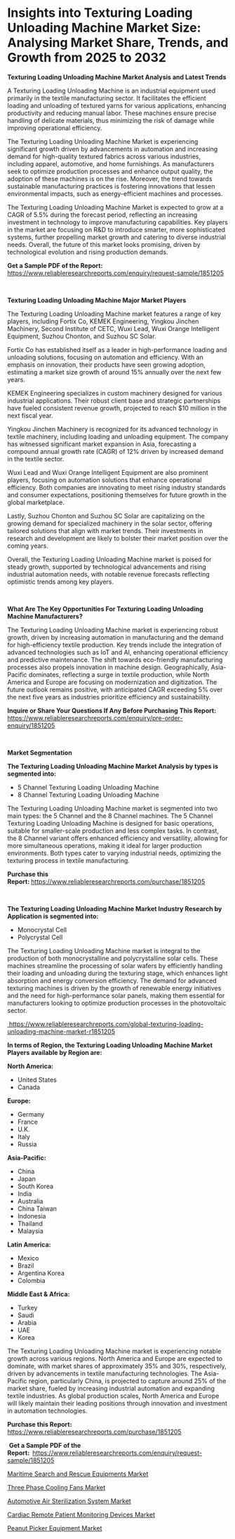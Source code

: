 <p><h1>Insights into Texturing Loading Unloading Machine Market Size: Analysing Market Share, Trends, and Growth from 2025 to 2032</h1></p><p><strong>Texturing Loading Unloading Machine Market Analysis and Latest Trends</strong></p>
<p><p>A Texturing Loading Unloading Machine is an industrial equipment used primarily in the textile manufacturing sector. It facilitates the efficient loading and unloading of textured yarns for various applications, enhancing productivity and reducing manual labor. These machines ensure precise handling of delicate materials, thus minimizing the risk of damage while improving operational efficiency.</p><p>The Texturing Loading Unloading Machine Market is experiencing significant growth driven by advancements in automation and increasing demand for high-quality textured fabrics across various industries, including apparel, automotive, and home furnishings. As manufacturers seek to optimize production processes and enhance output quality, the adoption of these machines is on the rise. Moreover, the trend towards sustainable manufacturing practices is fostering innovations that lessen environmental impacts, such as energy-efficient machines and processes.</p><p>The Texturing Loading Unloading Machine Market is expected to grow at a CAGR of 5.5% during the forecast period, reflecting an increasing investment in technology to improve manufacturing capabilities. Key players in the market are focusing on R&D to introduce smarter, more sophisticated systems, further propelling market growth and catering to diverse industrial needs. Overall, the future of this market looks promising, driven by technological evolution and rising production demands.</p></p>
<p><strong>Get a Sample PDF of the Report:&nbsp;</strong> <a href="https://www.reliableresearchreports.com/enquiry/request-sample/1851205?utm_campaign=12&utm_medium=2&utm_source=Github&utm_content=ia&utm_term=07012025&utm_id=texturing-loading-unloading-machine">https://www.reliableresearchreports.com/enquiry/request-sample/1851205</a></p>
<p>&nbsp;</p>
<p><strong>Texturing Loading Unloading Machine Major Market Players</strong></p>
<p><p>The Texturing Loading Unloading Machine market features a range of key players, including Fortix Co, KEMEK Engineering, Yingkou Jinchen Machinery, Second Institute of CETC, Wuxi Lead, Wuxi Orange Intelligent Equipment, Suzhou Chonton, and Suzhou SC Solar. </p><p>Fortix Co has established itself as a leader in high-performance loading and unloading solutions, focusing on automation and efficiency. With an emphasis on innovation, their products have seen growing adoption, estimating a market size growth of around 15% annually over the next few years.</p><p>KEMEK Engineering specializes in custom machinery designed for various industrial applications. Their robust client base and strategic partnerships have fueled consistent revenue growth, projected to reach $10 million in the next fiscal year.</p><p>Yingkou Jinchen Machinery is recognized for its advanced technology in textile machinery, including loading and unloading equipment. The company has witnessed significant market expansion in Asia, forecasting a compound annual growth rate (CAGR) of 12% driven by increased demand in the textile sector.</p><p>Wuxi Lead and Wuxi Orange Intelligent Equipment are also prominent players, focusing on automation solutions that enhance operational efficiency. Both companies are innovating to meet rising industry standards and consumer expectations, positioning themselves for future growth in the global marketplace.</p><p>Lastly, Suzhou Chonton and Suzhou SC Solar are capitalizing on the growing demand for specialized machinery in the solar sector, offering tailored solutions that align with market trends. Their investments in research and development are likely to bolster their market position over the coming years.</p><p>Overall, the Texturing Loading Unloading Machine market is poised for steady growth, supported by technological advancements and rising industrial automation needs, with notable revenue forecasts reflecting optimistic trends among key players.</p></p>
<p>&nbsp;</p>
<p><strong>What Are The Key Opportunities For Texturing Loading Unloading Machine Manufacturers?</strong></p>
<p><p>The Texturing Loading Unloading Machine market is experiencing robust growth, driven by increasing automation in manufacturing and the demand for high-efficiency textile production. Key trends include the integration of advanced technologies such as IoT and AI, enhancing operational efficiency and predictive maintenance. The shift towards eco-friendly manufacturing processes also propels innovation in machine design. Geographically, Asia-Pacific dominates, reflecting a surge in textile production, while North America and Europe are focusing on modernization and digitization. The future outlook remains positive, with anticipated CAGR exceeding 5% over the next five years as industries prioritize efficiency and sustainability.</p></p>
<p><strong>Inquire or Share Your Questions If Any Before Purchasing This Report:</strong> <a href="https://www.reliableresearchreports.com/enquiry/pre-order-enquiry/1851205?utm_campaign=12&utm_medium=2&utm_source=Github&utm_content=ia&utm_term=07012025&utm_id=texturing-loading-unloading-machine">https://www.reliableresearchreports.com/enquiry/pre-order-enquiry/1851205</a></p>
<p>&nbsp;</p>
<p><strong>Market Segmentation</strong></p>
<p><strong>The Texturing Loading Unloading Machine Market Analysis by types is segmented into:</strong></p>
<p><ul><li>5 Channel Texturing Loading Unloading Machine</li><li>8 Channel Texturing Loading Unloading Machine</li></ul></p>
<p><p>The Texturing Loading Unloading Machine market is segmented into two main types: the 5 Channel and the 8 Channel machines. The 5 Channel Texturing Loading Unloading Machine is designed for basic operations, suitable for smaller-scale production and less complex tasks. In contrast, the 8 Channel variant offers enhanced efficiency and versatility, allowing for more simultaneous operations, making it ideal for larger production environments. Both types cater to varying industrial needs, optimizing the texturing process in textile manufacturing.</p></p>
<p><strong>Purchase this Report:&nbsp;</strong><a href="https://www.reliableresearchreports.com/purchase/1851205?utm_campaign=12&utm_medium=2&utm_source=Github&utm_content=ia&utm_term=07012025&utm_id=texturing-loading-unloading-machine">https://www.reliableresearchreports.com/purchase/1851205</a></p>
<p>&nbsp;</p>
<p><strong>The Texturing Loading Unloading Machine Market Industry Research by Application is segmented into:</strong></p>
<p><ul><li>Monocrystal Cell</li><li>Polycrystal Cell</li></ul></p>
<p><p>The Texturing Loading Unloading Machine market is integral to the production of both monocrystalline and polycrystalline solar cells. These machines streamline the processing of solar wafers by efficiently handling their loading and unloading during the texturing stage, which enhances light absorption and energy conversion efficiency. The demand for advanced texturing machines is driven by the growth of renewable energy initiatives and the need for high-performance solar panels, making them essential for manufacturers looking to optimize production processes in the photovoltaic sector.</p></p>
<p><a href="https://www.reliableresearchreports.com/global-texturing-loading-unloading-machine-market-r1851205?utm_campaign=12&utm_medium=2&utm_source=Github&utm_content=ia&utm_term=07012025&utm_id=texturing-loading-unloading-machine">&nbsp;https://www.reliableresearchreports.com/global-texturing-loading-unloading-machine-market-r1851205</a></p>
<p><strong>In terms of Region, the Texturing Loading Unloading Machine Market Players available by Region are:</strong></p>
<p>
    <p> <strong> North America: </strong>
        <ul>
            <li>United States</li>
            <li>Canada</li>
        </ul>
        </p> 
    <p> <strong> Europe: </strong>
        <ul>
            <li>Germany</li>
            <li>France</li>
            <li>U.K.</li>
            <li>Italy</li>
            <li>Russia</li>
        </ul>
        </p> 
    <p> <strong> Asia-Pacific: </strong>
        <ul>
            <li>China</li>
            <li>Japan</li>
            <li>South Korea</li>
            <li>India</li>
            <li>Australia</li>
            <li>China Taiwan</li>
            <li>Indonesia</li>
            <li>Thailand</li>
            <li>Malaysia</li>
        </ul>
        </p> 
    <p> <strong> Latin America: </strong>
        <ul>
            <li>Mexico</li>
            <li>Brazil</li>
            <li>Argentina Korea</li>
            <li>Colombia</li>
        </ul>
        </p> 
    <p> <strong> Middle East & Africa: </strong>
        <ul>
            <li>Turkey</li>
            <li>Saudi</li>
            <li>Arabia</li>
            <li>UAE</li>
            <li>Korea</li>
        </ul>
    </p>
    </p>
<p><p>The Texturing Loading Unloading Machine market is experiencing notable growth across various regions. North America and Europe are expected to dominate, with market shares of approximately 35% and 30%, respectively, driven by advancements in textile manufacturing technologies. The Asia-Pacific region, particularly China, is projected to capture around 25% of the market share, fueled by increasing industrial automation and expanding textile industries. As global production scales, North America and Europe will likely maintain their leading positions through innovation and investment in automation technologies.</p></p>
<p><strong>Purchase this Report: </strong><a href="https://www.reliableresearchreports.com/purchase/1851205?utm_campaign=12&utm_medium=2&utm_source=Github&utm_content=ia&utm_term=07012025&utm_id=texturing-loading-unloading-machine">https://www.reliableresearchreports.com/purchase/1851205</a></p>
<p>&nbsp;<strong>Get a Sample PDF of the Report:&nbsp;&nbsp;</strong><a href="https://www.reliableresearchreports.com/enquiry/request-sample/1851205?utm_campaign=12&utm_medium=2&utm_source=Github&utm_content=ia&utm_term=07012025&utm_id=texturing-loading-unloading-machine">https://www.reliableresearchreports.com/enquiry/request-sample/1851205</a></p>
<p><strong></strong></p>
<p><p><a href="https://github.com/seanmcma708/Market-Research-Report-List-1/blob/main/maritime-search-and-rescue-equipments-market.md?utm_campaign=12&utm_medium=2&utm_source=Github&utm_content=ia&utm_term=07012025&utm_id=texturing-loading-unloading-machine">Maritime Search and Rescue Equipments Market</a></p><p><a href="https://www.linkedin.com/pulse/three-phase-cooling-fans-market-sizeshare-recent-development-2tolf?utm_campaign=12&utm_medium=2&utm_source=Github&utm_content=ia&utm_term=07012025&utm_id=texturing-loading-unloading-machine">Three Phase Cooling Fans Market</a></p><p><a href="https://www.linkedin.com/pulse/remarkable-cagr-64-research-thoroughly-analyzes-value-mzgqe?utm_campaign=12&utm_medium=2&utm_source=Github&utm_content=ia&utm_term=07012025&utm_id=texturing-loading-unloading-machine">Automotive Air Sterilization System Market</a></p><p><a href="https://github.com/GenaGaines34/Market-Research-Report-List-1/blob/main/cardiac-remote-patient-monitoring-devices-market.md?utm_campaign=12&utm_medium=2&utm_source=Github&utm_content=ia&utm_term=07012025&utm_id=texturing-loading-unloading-machine">Cardiac Remote Patient Monitoring Devices Market</a></p><p><a href="https://www.linkedin.com/pulse/peanut-picker-equipment-market-size-set-accelerate-impressive-mqayf?utm_campaign=12&utm_medium=2&utm_source=Github&utm_content=ia&utm_term=07012025&utm_id=texturing-loading-unloading-machine">Peanut Picker Equipment Market</a></p></p>